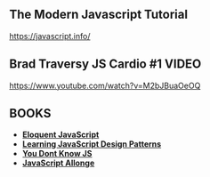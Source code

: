 ## The Modern Javascript Tutorial

https://javascript.info/

## Brad Traversy JS Cardio #1 VIDEO

https://www.youtube.com/watch?v=M2bJBuaOeOQ

## BOOKS

- **[Eloquent JavaScript](https://eloquentjavascript.net/)**
- **[Learning JavaScript Design Patterns](https://addyosmani.com/resources/essentialjsdesignpatterns/book/)**
- **[You Dont Know JS](https://github.com/getify/You-Dont-Know-JS)**
- **[JavaScript Allonge](https://leanpub.com/javascriptallongesix/read)**
